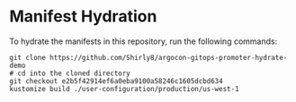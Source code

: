 # Manifest Hydration

To hydrate the manifests in this repository, run the following commands:

```shell
git clone https://github.com/Shirly8/argocon-gitops-promoter-hydrate-demo
# cd into the cloned directory
git checkout e2b5f42914ef6a0eba9100a58246c1605dcbd634
kustomize build ./user-configuration/production/us-west-1
```
